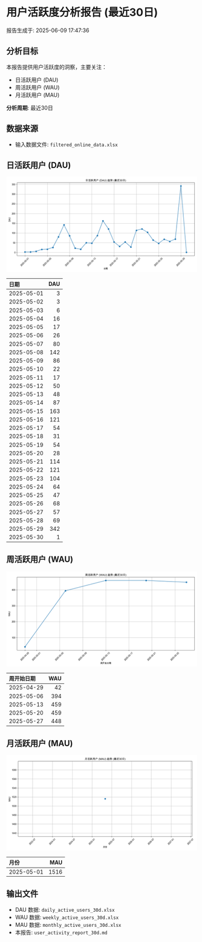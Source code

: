 # 用户活跃度分析报告 (最近30日)

报告生成于: 2025-06-09 17:47:36

## 分析目标
本报告提供用户活跃度的洞察，主要关注：
- 日活跃用户 (DAU)
- 周活跃用户 (WAU)
- 月活跃用户 (MAU)

**分析周期**: 最近30日

## 数据来源
- 输入数据文件: `filtered_online_data.xlsx`

## 日活跃用户 (DAU)
![DAU趋势图](dau_trend_30d.png)

| 日期       |   DAU |
|:-----------|------:|
| 2025-05-01 |     3 |
| 2025-05-02 |     3 |
| 2025-05-03 |     6 |
| 2025-05-04 |    16 |
| 2025-05-05 |    17 |
| 2025-05-06 |    26 |
| 2025-05-07 |    80 |
| 2025-05-08 |   142 |
| 2025-05-09 |    86 |
| 2025-05-10 |    22 |
| 2025-05-11 |    17 |
| 2025-05-12 |    50 |
| 2025-05-13 |    48 |
| 2025-05-14 |    87 |
| 2025-05-15 |   163 |
| 2025-05-16 |   121 |
| 2025-05-17 |    54 |
| 2025-05-18 |    31 |
| 2025-05-19 |    54 |
| 2025-05-20 |    28 |
| 2025-05-21 |   114 |
| 2025-05-22 |   121 |
| 2025-05-23 |   104 |
| 2025-05-24 |    64 |
| 2025-05-25 |    47 |
| 2025-05-26 |    68 |
| 2025-05-27 |    57 |
| 2025-05-28 |    69 |
| 2025-05-29 |   342 |
| 2025-05-30 |     1 |

## 周活跃用户 (WAU)
![WAU趋势图](wau_trend_30d.png)

| 周开始日期   |   WAU |
|:-------------|------:|
| 2025-04-29   |    42 |
| 2025-05-06   |   394 |
| 2025-05-13   |   459 |
| 2025-05-20   |   459 |
| 2025-05-27   |   448 |

## 月活跃用户 (MAU)
![MAU趋势图](mau_trend_30d.png)

| 月份       |   MAU |
|:-----------|------:|
| 2025-05-01 |  1516 |

## 输出文件
- DAU 数据: `daily_active_users_30d.xlsx`
- WAU 数据: `weekly_active_users_30d.xlsx`
- MAU 数据: `monthly_active_users_30d.xlsx`
- 本报告: `user_activity_report_30d.md`
